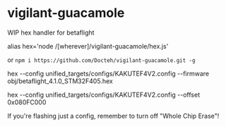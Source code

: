 # vigilant-guacamole
WIP hex handler for betaflight

alias hex='node /[wherever]/vigilant-guacamole/hex.js'

or `npm i https://github.com/Docteh/vigilant-guacamole.git -g`

hex --config unified_targets/configs/KAKUTEF4V2.config --firmware obj/betaflight_4.1.0_STM32F405.hex

hex --config unified_targets/configs/KAKUTEF4V2.config --offset 0x080FC000

If you're flashing just a config, remember to turn off "Whole Chip Erase"!
